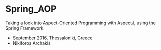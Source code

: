 # Spring_AOP


<p>Taking a look into Aspect-Oriented Programming with AspectJ, using the Spring Framework. <p/>

<ul>
  <li>September 2016, Thessaloniki, Greece</li>
  <li>Nikiforos Archakis</li>
</ul>

